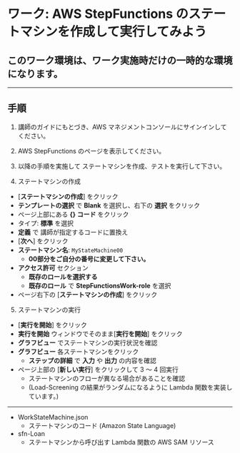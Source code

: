 # ワーク: AWS StepFunctions のステートマシンを作成して実行してみよう

## このワーク環境は、ワーク実施時だけの一時的な環境になります。

---

## 手順

1. 講師のガイドにもとづき、AWS マネジメントコンソールにサインインしてください。

2. AWS StepFunctions のページを表示してください。

3. 以降の手順を実施して ステートマシンを作成、テストを実行して下さい。

4. ステートマシンの作成
  - [**ステートマシンの作成**] をクリック
  - **テンプレートの選択** で **Blank** を選択し、右下の **選択** をクリック
  - ページ上部にある **{} コード** をクリック
  - タイプ: **標準** を選択
  - **定義** で 講師が指定するコードに置換え
  - [**次へ**] をクリック
  - **ステートマシン名**: `MyStateMachine00`
    - **00部分をご自分の番号に変更して下さい。**
  - **アクセス許可** セクション
    - **既存のロールを選択する**
    - **既存のロール** で **StepFunctionsWork-role** を選択
  - ページ右下の [**ステートマシンの作成**] をクリック
5. ステートマシンの実行
  - [**実行を開始**] をクリック
  - **実行を開始** ウィンドウでそのまま[**実行を開始**] をクリック
  - **グラフビュー** でステートマシンの実行状況を確認
  - **グラフビュー** 各ステートマシンをクリック
    - **ステップの詳細** で **入力** や **出力** の内容を確認
  - ページ上部の [**新しい実行**] をクリックして 3 ～ 4 回実行
    - ステートマシンのフローが異なる場合があることを確認
    - (Load-Screening の結果がランダムになるように Lambda 関数を実装しています。)

---

* WorkStateMachine.json
  - ステートマシンのコード (Amazon State Language)
* sfn-Loan
  - ステートマシンから呼び出す Lambda 関数の AWS SAM リソース






